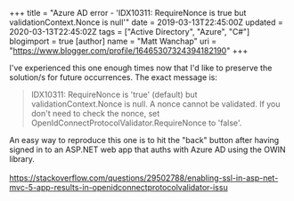 +++
title = "Azure AD error - 'IDX10311: RequireNonce is true but validationContext.Nonce is null'"
date = 2019-03-13T22:45:00Z
updated = 2020-03-13T22:45:02Z
tags = ["Active Directory", "Azure", "C#"]
blogimport = true 
[author]
	name = "Matt Wanchap"
	uri = "https://www.blogger.com/profile/16465307324394182190"
+++

I've experienced this one enough times now that I'd like to preserve the solution/s for future occurrences. The exact message is:<br /><blockquote class="tr_bq">IDX10311: RequireNonce is 'true' (default) but validationContext.Nonce is null. A nonce cannot be validated. If you don't need to check the nonce, set OpenIdConnectProtocolValidator.RequireNonce to 'false'.</blockquote><div>An easy way to reproduce this one is to hit the "back" button after having signed in to an ASP.NET web app that auths with Azure AD using the OWIN library.<br /><br /><a href="https://stackoverflow.com/questions/29502788/enabling-ssl-in-asp-net-mvc-5-app-results-in-openidconnectprotocolvalidator-issu">https://stackoverflow.com/questions/29502788/enabling-ssl-in-asp-net-mvc-5-app-results-in-openidconnectprotocolvalidator-issu</a></div>
